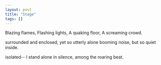 ```yaml
---
layout: post
title: "Stage"
tags: []
---
```


Blazing flames,
Flashing lights, 
A quaking floor, 
 A screaming crowd. 

surrounded and enclosed,
yet so utterly alone
booming noise,
but so quiet inside.

isolated--
I stand alone
in silence, 
among the roaring beat.